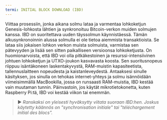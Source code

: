 ```yaml
---
termi: INITIAL BLOCK DOWNLOAD (IBD)
---
```


Viittaa prosessiin, jonka aikana solmu lataa ja varmentaa lohkoketjun Genesis-lohkosta lähtien ja synkronoituu Bitcoin-verkon muiden solmujen kanssa. IBD on suoritettava uuden täyssolmun käynnistäessä. Tämän alkusynkronoinnin alussa solmulla ei ole tietoa aiemmista transaktioista. Se lataa siis jokaisen lohkon verkon muista solmuista, varmistaa sen pätevyyden ja lisää sen sitten paikalliseen versioonsa lohkoketjusta. On huomionarvoista, että IBD voi olla pitkäkestoinen ja resurssi-intensiivinen johtuen lohkoketjun ja UTXO-joukon kasvavasta koosta. Sen suoritusnopeus riippuu isäntäkoneen laskentakyvystä, RAM-muistin kapasiteetista, tallennuslaitteen nopeudesta ja kaistanleveydestä. Antaaksesi sinulle käsityksen, jos sinulla on tehokas internet-yhteys ja solmu isännöidään viimeisimmällä MacBookilla, jossa on runsaasti RAM-muistia, IBD kestää vain muutaman tunnin. Päinvastoin, jos käytät mikrotietokonetta, kuten Raspberry Pi:tä, IBD voi kestää viikon tai enemmän.

> ► *Ranskaksi on yleisesti hyväksytty viitata suoraan IBD:hen. Joskus käytetty käännös on "synchronisation initiale" tai "téléchargement initial des blocs".*